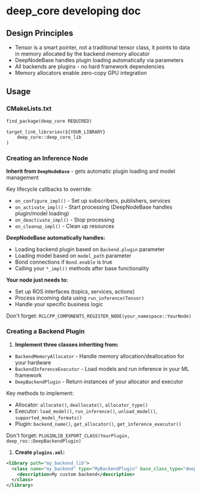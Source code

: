 # deep_core developing doc

## Design Principles

- Tensor is a smart pointer, not a traditional tensor class, it points to data in memory allocated by the backend memory allocator
- DeepNodeBase handles plugin loading automatically via parameters
- All backends are plugins - no hard framework dependencies
- Memory allocators enable zero-copy GPU integration

## Usage

### CMakeLists.txt

```CMakeLists.txt
find_package(deep_core REQUIRED)

target_link_libraries(${YOUR_LIBRARY}
    deep_core::deep_core_lib
)
```

### Creating an Inference Node

**Inherit from `DeepNodeBase`** - gets automatic plugin loading and model management

Key lifecycle callbacks to override:
- `on_configure_impl()` - Set up subscribers, publishers, services
- `on_activate_impl()` - Start processing (DeepNodeBase handles plugin/model loading)
- `on_deactivate_impl()` - Stop processing
- `on_cleanup_impl()` - Clean up resources

**DeepNodeBase automatically handles:**
- Loading backend plugin based on `Backend.plugin` parameter
- Loading model based on `model_path` parameter
- Bond connections if `Bond.enable` is true
- Calling your `*_impl()` methods after base functionality

**Your node just needs to:**
- Set up ROS interfaces (topics, services, actions)
- Process incoming data using `run_inference(Tensor)`
- Handle your specific business logic

Don't forget: `RCLCPP_COMPONENTS_REGISTER_NODE(your_namespace::YourNode)`

### Creating a Backend Plugin

1. **Implement three classes inheriting from:**

- `BackendMemoryAllocator` - Handle memory allocation/deallocation for your hardware
- `BackendInferenceExecutor` - Load models and run inference in your ML framework
- `DeepBackendPlugin` - Return instances of your allocator and executor

Key methods to implement:
- Allocator: `allocate()`, `deallocate()`, `allocator_type()`
- Executor: `load_model()`, `run_inference()`, `unload_model()`, `supported_model_formats()`
- Plugin: `backend_name()`, `get_allocator()`, `get_inference_executor()`

Don't forget: `PLUGINLIB_EXPORT_CLASS(YourPlugin, deep_ros::DeepBackendPlugin)`

1. **Create `plugins.xml`:**

```xml
<library path="my_backend_lib">
  <class name="my_backend" type="MyBackendPlugin" base_class_type="deep_ros::DeepBackendPlugin">
    <description>My custom backend</description>
  </class>
</library>
```
